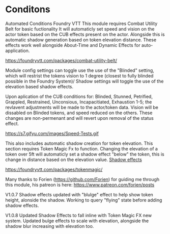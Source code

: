# Conditons
Automated Conditions Foundry VTT
This module requires Combat Utility Belt for basic fuctionality 
It will automaticly set speed and vision on the actor token based on the CUB effects present on the actor. Alongside this is automatic shadow generation based on token elevation distance. 
These effects work well alongside About-Time and Dynamic Effects for auto-application. 

https://foundryvtt.com/packages/combat-utility-belt/


Module config settings can toggle use the use of the "Blinded" setting, which will restrist the tokens vision to 1 degree (closest to fully blinded possible in the Foundry System)/
Shadow settings will toggle the use of the elevation based shadow effects. 


Upon aplication of the CUB conditions for: Blinded, Stunned, Petrified, Grappled, Restrained, Unconsious, Incapacitiated, Exhaustion 1-5; the revlavent adjustments will be made to the actor/token data. Vision will be dissabled on Blinded tokens, and speed reduced on the others. 
These changes are non-permenant and will revert upon removal of the status effect.

https://s7.gifyu.com/images/Speed-Tests.gif

This also includes automatic shadow creation for token elevation. This section requires Token Magic Fx to function. Changing the elevation of a token over 5ft will automaticly set a shadow effect "below" the token, this is change in distance based on the elevation value. 
[Shadow effects](https://i.imgur.com/IaPep37.png)
 
https://foundryvtt.com/packages/tokenmagic/

Many thanks to Forien (https://github.com/Forien) for guiding me through this module, his patreon is here: https://www.patreon.com/forien/posts

V1.0.7 Shadow effects updated with "blulge" effect to help show token height, alonside the shadow. Working to query "flying" state before adding shadow effects.

V1.0.8 Updated Shadow Effects to fall inline with Token Magic FX new system. Updated bulge effects to scale with elevation, alongside the shadow blur increasing with elevation too.
